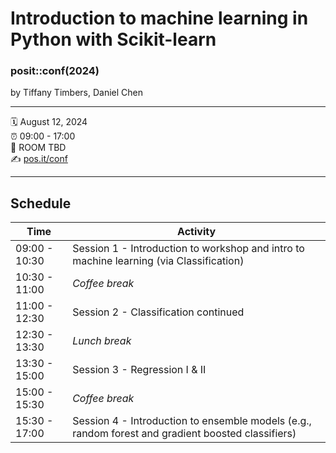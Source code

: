 Introduction to machine learning in Python with Scikit-learn
================

### posit::conf(2024)

by Tiffany Timbers, Daniel Chen

-----

:spiral_calendar: August 12, 2024  
:alarm_clock:     09:00 - 17:00  
:hotel:           ROOM TBD  
:writing_hand:    [pos.it/conf](http://pos.it/conf)

-----

## Schedule

| Time          | Activity                                                                                |
| ------------- | --------------------------------------------------------------------------------------- |
| 09:00 - 10:30 | Session 1 - Introduction to workshop and intro to machine learning (via Classification) |
| 10:30 - 11:00 | *Coffee break*                                                                          |
| 11:00 - 12:30 | Session 2 - Classification continued                                                    |
| 12:30 - 13:30 | *Lunch break*                                                                           |
| 13:30 - 15:00 | Session 3 - Regression I & II                                                           |
| 15:00 - 15:30 | *Coffee break*                                                                          |
| 15:30 - 17:00 | Session 4 - Introduction to ensemble models (e.g., random forest and gradient boosted classifiers)          |
